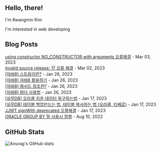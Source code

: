## Hello, there!

I'm Kwangmin Kim

I'm interested in web developing

## Blog Posts

[using constructor NO_CONSTRUCTOR with arguments 오류해결](https://lenagend.tistory.com/25) - Mar 03, 2023<br>
[invalid source release: 17 오류 해결](https://lenagend.tistory.com/24) - Mar 02, 2023<br>
[[자바8] 스트림이란?](https://lenagend.tistory.com/23) - Jan 26, 2023<br>
[[자바8] 자바8 활용하기](https://lenagend.tistory.com/22) - Jan 26, 2023<br>
[[자바8] 메서드 참조란?](https://lenagend.tistory.com/21) - Jan 26, 2023<br>
[[자바8] 람다 사용법](https://lenagend.tistory.com/20) - Jan 26, 2023<br>
[[실무DB] 오라클 지운 데이터 복구하는법](https://lenagend.tistory.com/19) - Jan 17, 2023<br>
[[실무DB] 테이블 백업만드는 법, 테이블 복사하는 법 (오라클, 티베로)](https://lenagend.tistory.com/18) - Jan 17, 2023<br>
[JJWT signWith deprecated 오류해결](https://lenagend.tistory.com/17) - Jan 17, 2023<br>
[ORACLE GROUP BY 절 사용시 정렬](https://lenagend.tistory.com/16) - Aug 10, 2022<br>


## GitHub Stats
![Anurag's GitHub stats](https://github-readme-stats.vercel.app/api?username=lenagend&show_icons=true&theme=solarized-light)
